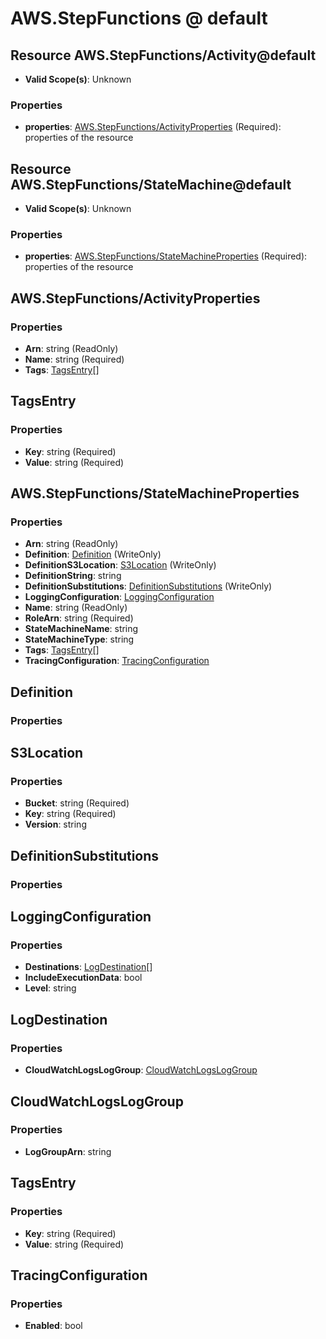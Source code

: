 # AWS.StepFunctions @ default

## Resource AWS.StepFunctions/Activity@default
* **Valid Scope(s)**: Unknown
### Properties
* **properties**: [AWS.StepFunctions/ActivityProperties](#awsstepfunctionsactivityproperties) (Required): properties of the resource

## Resource AWS.StepFunctions/StateMachine@default
* **Valid Scope(s)**: Unknown
### Properties
* **properties**: [AWS.StepFunctions/StateMachineProperties](#awsstepfunctionsstatemachineproperties) (Required): properties of the resource

## AWS.StepFunctions/ActivityProperties
### Properties
* **Arn**: string (ReadOnly)
* **Name**: string (Required)
* **Tags**: [TagsEntry](#tagsentry)[]

## TagsEntry
### Properties
* **Key**: string (Required)
* **Value**: string (Required)

## AWS.StepFunctions/StateMachineProperties
### Properties
* **Arn**: string (ReadOnly)
* **Definition**: [Definition](#definition) (WriteOnly)
* **DefinitionS3Location**: [S3Location](#s3location) (WriteOnly)
* **DefinitionString**: string
* **DefinitionSubstitutions**: [DefinitionSubstitutions](#definitionsubstitutions) (WriteOnly)
* **LoggingConfiguration**: [LoggingConfiguration](#loggingconfiguration)
* **Name**: string (ReadOnly)
* **RoleArn**: string (Required)
* **StateMachineName**: string
* **StateMachineType**: string
* **Tags**: [TagsEntry](#tagsentry)[]
* **TracingConfiguration**: [TracingConfiguration](#tracingconfiguration)

## Definition
### Properties

## S3Location
### Properties
* **Bucket**: string (Required)
* **Key**: string (Required)
* **Version**: string

## DefinitionSubstitutions
### Properties

## LoggingConfiguration
### Properties
* **Destinations**: [LogDestination](#logdestination)[]
* **IncludeExecutionData**: bool
* **Level**: string

## LogDestination
### Properties
* **CloudWatchLogsLogGroup**: [CloudWatchLogsLogGroup](#cloudwatchlogsloggroup)

## CloudWatchLogsLogGroup
### Properties
* **LogGroupArn**: string

## TagsEntry
### Properties
* **Key**: string (Required)
* **Value**: string (Required)

## TracingConfiguration
### Properties
* **Enabled**: bool

